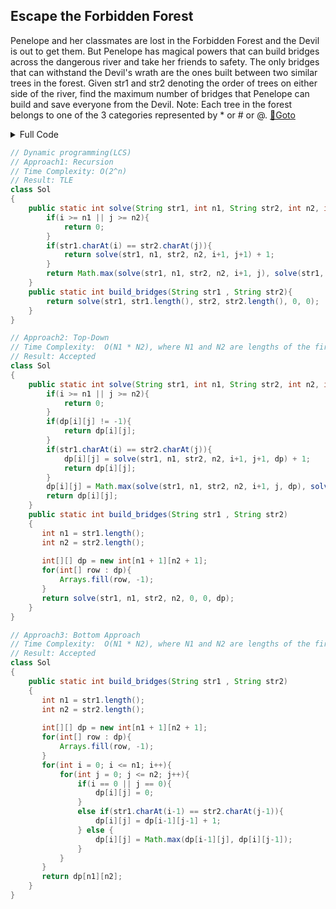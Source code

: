 ## Escape the Forbidden Forest
Penelope and her classmates are lost in the Forbidden Forest and the Devil is out to get them. But Penelope has magical powers that can build bridges across the dangerous river and take her friends to safety. The only bridges that can withstand the Devil's wrath are the ones built between two similar trees in the forest. 
Given str1 and str2 denoting the order of trees on either side of the river, find the maximum number of bridges that Penelope can build and save everyone from the Devil. 
Note: Each tree in the forest belongs to one of the 3 categories represented by * or # or @. [🔗Goto](https://practice.geeksforgeeks.org/problems/a4f19ea532cee502aabec77c07e0d0a45b76ecf9/1#) 

<details>
<summary>Full Code</summary>

```java

```
</details>

```java
// Dynamic programming(LCS)
// Approach1: Recursion
// Time Complexity: O(2^n)
// Result: TLE
class Sol
{
    public static int solve(String str1, int n1, String str2, int n2, int i, int j){
        if(i >= n1 || j >= n2){
            return 0;
        }
        if(str1.charAt(i) == str2.charAt(j)){
            return solve(str1, n1, str2, n2, i+1, j+1) + 1;
        }
        return Math.max(solve(str1, n1, str2, n2, i+1, j), solve(str1, n1, str2, n2, i, j+1));
    }
    public static int build_bridges(String str1 , String str2){
        return solve(str1, str1.length(), str2, str2.length(), 0, 0);
    }
}
```

```java
// Approach2: Top-Down
// Time Complexity:  O(N1 * N2), where N1 and N2 are lengths of the first and second string respectively. 
// Result: Accepted
class Sol
{
    public static int solve(String str1, int n1, String str2, int n2, int i, int j, int[][] dp){
        if(i >= n1 || j >= n2){
            return 0;
        }
        if(dp[i][j] != -1){
            return dp[i][j];
        }
        if(str1.charAt(i) == str2.charAt(j)){
            dp[i][j] = solve(str1, n1, str2, n2, i+1, j+1, dp) + 1;
            return dp[i][j];
        }
        dp[i][j] = Math.max(solve(str1, n1, str2, n2, i+1, j, dp), solve(str1, n1, str2, n2, i, j+1, dp));
        return dp[i][j];
    }
    public static int build_bridges(String str1 , String str2)
    {
       int n1 = str1.length();
       int n2 = str2.length();
       
       int[][] dp = new int[n1 + 1][n2 + 1];
       for(int[] row : dp){
           Arrays.fill(row, -1);
       }
       return solve(str1, n1, str2, n2, 0, 0, dp);
    }
}
```

```java
// Approach3: Bottom Approach
// Time Complexity:  O(N1 * N2), where N1 and N2 are lengths of the first and second string respectively.
// Result: Accepted
class Sol
{
    public static int build_bridges(String str1 , String str2)
    {
       int n1 = str1.length();
       int n2 = str2.length();
       
       int[][] dp = new int[n1 + 1][n2 + 1];
       for(int[] row : dp){
           Arrays.fill(row, -1);
       }
       for(int i = 0; i <= n1; i++){
           for(int j = 0; j <= n2; j++){
               if(i == 0 || j == 0){
                   dp[i][j] = 0;
               }
               else if(str1.charAt(i-1) == str2.charAt(j-1)){
                   dp[i][j] = dp[i-1][j-1] + 1;
               } else {
                   dp[i][j] = Math.max(dp[i-1][j], dp[i][j-1]);
               }
           }
       }
       return dp[n1][n2];
    }
}
```
